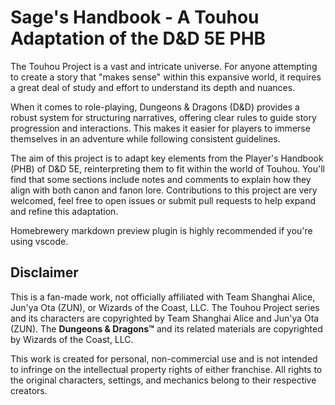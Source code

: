 # Sage's Handbook - A Touhou Adaptation of the D&D 5E PHB

The Touhou Project is a vast and intricate universe. For anyone attempting to create a story that "makes sense" within this expansive world, it requires a great deal of study and effort to understand its depth and nuances.

When it comes to role-playing, Dungeons & Dragons (D&D) provides a robust system for structuring narratives, offering clear rules to guide story progression and interactions. This makes it easier for players to immerse themselves in an adventure while following consistent guidelines.

The aim of this project is to adapt key elements from the Player's Handbook (PHB) of D&D 5E, reinterpreting them to fit within the world of Touhou. You'll find that some sections include notes and comments to explain how they align with both canon and fanon lore. Contributions to this project are very welcomed, feel free to open issues or submit pull requests to help expand and refine this adaptation.

Homebrewery markdown preview plugin is highly recommended if you're using vscode.

## Disclaimer

This is a fan-made work, not officially affiliated with Team Shanghai Alice, Jun'ya Ota (ZUN), or Wizards of the Coast, LLC. The Touhou Project series and its characters are copyrighted by Team Shanghai Alice and Jun'ya Ota (ZUN). The **Dungeons & Dragons&trade;** and its related materials are copyrighted by Wizards of the Coast, LLC.

This work is created for personal, non-commercial use and is not intended to infringe on the intellectual property rights of either franchise. All rights to the original characters, settings, and mechanics belong to their respective creators.

